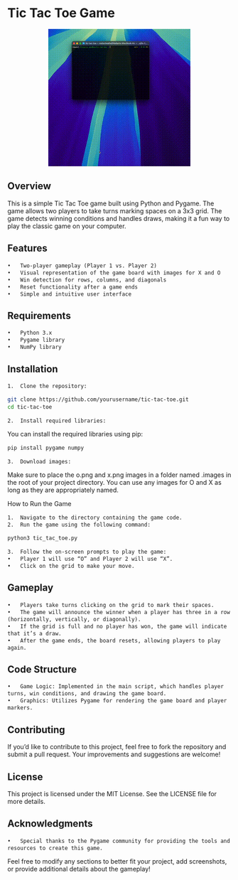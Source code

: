 # Tic Tac Toe Game

<p align="center">
  <img src=".images/output.gif" alt="Tic Tac Toe Game GIF" />
</p>

## Overview

This is a simple Tic Tac Toe game built using Python and Pygame. The game allows two players to take turns marking spaces on a 3x3 grid. The game detects winning conditions and handles draws, making it a fun way to play the classic game on your computer.

## Features

	•	Two-player gameplay (Player 1 vs. Player 2)
	•	Visual representation of the game board with images for X and O
	•	Win detection for rows, columns, and diagonals
	•	Reset functionality after a game ends
	•	Simple and intuitive user interface

## Requirements

	•	Python 3.x
	•	Pygame library
	•	NumPy library

## Installation

	1.	Clone the repository:

```bash
git clone https://github.com/yourusername/tic-tac-toe.git
cd tic-tac-toe
```

	2.	Install required libraries:
You can install the required libraries using pip:
```bash
pip install pygame numpy
```


	3.	Download images:
Make sure to place the o.png and x.png images in a folder named .images in the root of your project directory. You can use any images for O and X as long as they are appropriately named.

How to Run the Game

	1.	Navigate to the directory containing the game code.
	2.	Run the game using the following command:
```bash
python3 tic_tac_toe.py
```

	3.	Follow the on-screen prompts to play the game:
	•	Player 1 will use “O” and Player 2 will use “X”.
	•	Click on the grid to make your move.

## Gameplay

	•	Players take turns clicking on the grid to mark their spaces.
	•	The game will announce the winner when a player has three in a row (horizontally, vertically, or diagonally).
	•	If the grid is full and no player has won, the game will indicate that it’s a draw.
	•	After the game ends, the board resets, allowing players to play again.

## Code Structure

	•	Game Logic: Implemented in the main script, which handles player turns, win conditions, and drawing the game board.
	•	Graphics: Utilizes Pygame for rendering the game board and player markers.

## Contributing

If you’d like to contribute to this project, feel free to fork the repository and submit a pull request. Your improvements and suggestions are welcome!

## License

This project is licensed under the MIT License. See the LICENSE file for more details.

## Acknowledgments

	•	Special thanks to the Pygame community for providing the tools and resources to create this game.

Feel free to modify any sections to better fit your project, add screenshots, or provide additional details about the gameplay!